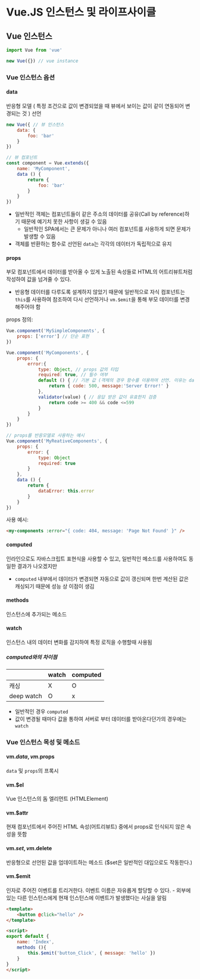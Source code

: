 # Vue.JS 인스턴스 및 라이프사이클

## Vue 인스턴스
```javascript
import Vue from 'vue'

new Vue({}) // vue instance
```

### Vue 인스턴스 옵션

#### data
반응형 모델 ( 특정 조건으로 값이 변경되었을 때 뷰에서 보이는 값이 같이 연동되어 변경되는 것 ) 선언
```javascript
new Vue({ // 뷰 인스턴스
	data: {
        foo: 'bar'
    }
})

// 뷰 컴포넌트
const component = Vue.extends({
    name: 'MyComponent',
    data () {
        return {
            foo: 'bar'
        }
    }
})
```
 - 일반적인 객체는 컴포넌트들이 같은 주소의 데이터를 공유(Call by reference)하기 때문에 예기치 못한 사항이 생길 수 있음
    - 일반적인 SPA에서는 큰 문제가 아니나 여러 컴포넌트를 사용하게 되면 문제가 발생할 수 있음
 - 객체를 반환하는 함수로 선언된 `data`는 각각의 데이터가 독립적으로 유지


#### props
부모 컴포넌트에서 데이터를 받아올 수 있게 노출된 속성들로 HTML의 어트리뷰트처럼 작성하여 값을 넘겨줄 수 있다.
 - 반응형 데이터를 다루도록 설계하지 않았기 때문에 일반적으로 자식 컴포넌트는 `this`를 사용하여 참조하여 다시 선언하거나 `vm.$emit`을 통해 부모 데이터를 변경해주어야 함

props 정의:
```javascript
Vue.component('MySimpleComponents', {
    props: ['error'] // 단순 표현
})

Vue.component('MyComponents', {
    props: {
        error:{
            type: Object, // props 값의 타입
            required: true, // 필수 여부
            default () { // 기본 값 (객체의 경우 함수를 이용하여 선언. 이유는 data와 동일)
                return { code: 500, message:'Server Error!' }
            },
            validator(value) { // 응답 받은 값이 유효한지 검증
                return code >= 400 && code <=599
            }
        }
    }
})

// props를 반응모델로 사용하는 예시
Vue.component('MyReativeComponents', {
    props: {
        error: {
            type: Object
            required: true
        }
    },
    data () {
        return {
            dataError: this.error
        }
    }
})
```

사용 예시:
```html
<my-components :error="{ code: 404, message: 'Page Not Found' }" />
```

#### computed
인라인으로도 자바스크립트 표현식을 사용할 수 있고, 일반적인 메소드를 사용하여도 동일한 결과가 나오겠지만
 - `computed` 내부에서 데이터가 변경되면 자동으로 값이 갱신되며 한번 계산된 값은 캐싱되기 때문에 성능 상 이점이 생김

#### methods
인스턴스에 추가되는 메소드

#### watch
인스턴스 내의 데이터 변화를 감지하여 특정 로직을 수행할때 사용됨

##### computed와의 차이점
|       | watch    | computed |
| ----- | -------- | -------- |
| 캐싱  |   X      |    O     |
| deep watch | O   |  x       |
 - 일반적인 경우 `computed`
 - 값이 변경될 때마다 값을 통하여 서버로 부터 데이터를 받아온다던가의 경우에는 `watch`


### Vue 인스턴스 목성 및 메소드

#### vm.$data, vm.$props
`data` 및 `props`의 프록시 

#### vm.$el
Vue 인스턴스의 돔 엘리먼트 (HTMLElement)

#### vm.$attr
현재 컴포넌트에서 주어진 HTML 속성(어트리뷰트) 중에서 props로 인식되지 않은 속성을 뜻함

#### vm.$set, vm.$delete
반응형으로 선언된 값을 업데이트하는 메소드 ($set은 일반적인 대입으로도 작동한다.)

#### vm.$emit
인자로 주어진 이벤트를 트리거한다. 이벤트 이름은 자유롭게 할당할 수 있다.
    - 외부에 있는 다른 인스턴스에게 현재 인스턴스에 이벤트가 발생했다는 사실을 알림
```html
<template>
    <button @click="hello" />
</template>

<script>
export default {
    name: 'Index',
    methods (){
        this.$emit('button_Click', { message: 'hello' })
    }
}
</script>
```
